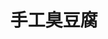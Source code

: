 ---
title: "手工臭豆腐"
description: "手工臭豆腐"
layout: shop
keywords:
  - 美食競賽
  - 台灣美食
  - 美食精選
datePublished: "2025-06-30"
dateModified: "2025-07-06"
city: "台中市"
district: "北區"
address: "台中市北區一中街21-2號"
phone: "0422234614"
geo: "24.14723632436117, 120.68414831318003"
google_map: "https://maps.app.goo.gl/5ianHzWsDEYM4khT9"
footinder: "https://footinder.com.tw/%E5%8F%B0%E4%B8%AD%E5%B8%82%E5%8C%97%E5%8D%80/362055/"
official: ""
award:
  - name: "夜市王"
    year: "2024"
    entries:
      - nightMarket: "一中街夜市"
        food_type: "臭豆腐"
        rank: "第三名"

---